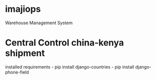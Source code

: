 # imajiops
Warehouse Management System 
# Central Control china-kenya shipment

installed requirements
    - pip install django-countries
    - pip install django-phone-field